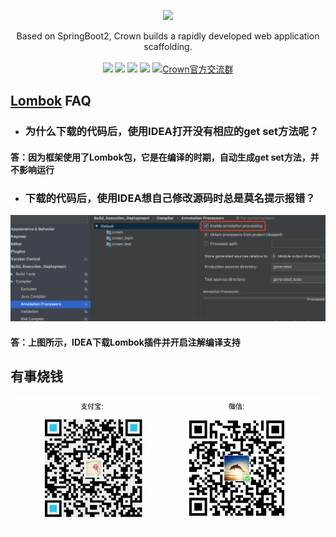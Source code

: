 <p align="center">
    <img src="https://raw.githubusercontent.com/Caratacus/Crown/master/Crown.png" width="300">
    <p align="center">
        Based on SpringBoot2, Crown builds a rapidly developed web application scaffolding.
        <br>        
        <br>
		<a href="https://api.github.com/licenses/mit">
		<img src="https://img.shields.io/cocoapods/l/Alamofire.svg?style=flat"></a>
		<a href="https://travis-ci.org/Caratacus/Crown">
		<img src="https://www.travis-ci.org/Caratacus/Crown.svg?branch=master"></a>
		<a href="https://app.codacy.com/app/Caratacus/Crown?utm_source=github.com&utm_medium=referral&utm_content=Caratacus/Crown&utm_campaign=Badge_Grade_Dashboard">
		<img src="https://api.codacy.com/project/badge/Grade/81a3765292f04b3cad7b7a548daf5953"></a>
		<a href="https://github.com/Caratacus">
		<img src="https://img.shields.io/badge/author-Caratacus-ff69b4.svg"></a>
        <a target="_blank" href="https://shang.qq.com/wpa/qunwpa?idkey=180c0eb468ec425c7208f49f142e4057f3f83a2fdabfe07ccb4606a414cd6413">
        <img border="0" src="https://pub.idqqimg.com/wpa/images/group.png" alt="Crown官方交流群" title="Crown官方交流群"></a>
    </p>    
</p>

## [Lombok](http://projectlombok.org/) FAQ 
* ### 为什么下载的代码后，使用IDEA打开没有相应的get set方法呢？
#### 答：因为框架使用了Lombok包，它是在编译的时期，自动生成get set方法，并不影响运行
* ### 下载的代码后，使用IDEA想自己修改源码时总是莫名提示报错？

![idea-annotation-compile.png](https://raw.githubusercontent.com/Caratacus/Resource/master/idea-annotation-compile.png)

#### 答：上图所示，IDEA下载Lombok插件并开启注解编译支持

## 有事烧钱

<img src="https://raw.githubusercontent.com/Caratacus/Resource/master/pay.jpg" alt="pay.jpg">